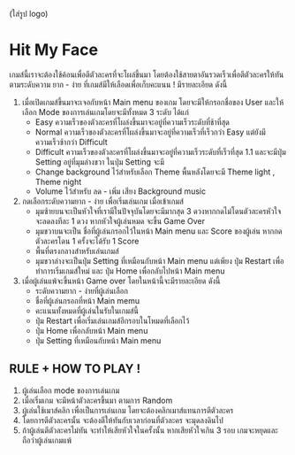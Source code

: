 (ใส่รูป logo)
# Hit My Face
เกมส์นี้เราจะต้องใช้ค้อนเพื่อตีตัวละครที่จะโผล่ขึ้นมา โดยต้องใช้สายตาอันรวดเร็วเพื่อตีตัวละครให้ทันตามระดับความ ยาก - ง่าย ที่เกมส์มีให้เลือดเพื่อเก็บคะแนน !
มีรายละเอียด ดังนี้
1. เมื่อเปิดเกมส์ขึ้นมาจะเจอกับหน้า Main menu ของเกม โดยจะมีให้กรอกชื่อของ User และให้
เลือก Mode ของการเล่นเกมโดยจะมีทั้งหมด 3 ระดับ ได้แก่ 
      - Easy ความเร็วของตัวละครที่โผล่งขึ้นมาจะอยู่ที่ความเร็วระดับที่ช้าที่สุด
      - Normal ความเร็วของตัวละครที่โผล่งขึ้นมาจะอยู่ที่ความเร็วที่เร็วกว่า Easy แต่ยังมีความเร็วช้ากว่า Difficult
      - Difficult ความเร็วของตัวละครที่โผล่งขึ้นมาจะอยู่ที่ความเร็วระดับที่เร็วที่สุด
  1.1 และจะมีปุ่ม Setting อยู่ที่มุมล่างขวา ในปุ่ม Setting จะมี      
      - Change background ไว้สำหรับเลือก Theme พื้นหลังโดยจะมี Theme light , Theme night
      - Volume ไว้สำหรับ ลด - เพิ่ม เสียง Background music
2. กดเลือกระดับความยาก - ง่าย เพื่อเริ่มเล่นเกม เมื่อเข้าเกมส์
      - มุมซ้ายบนจะเป็นหัวใจที่เรามีในปัจจุบันโดยจะมีมากสุด 3 ดวงหากกดไม่โดนตัวละครหัวใจจะลดลงทีละ 1 ดวง หากหัวใจผู้เล่นหมด จะขึ้น Game Over
      - มุมขวาบนจะเป็น ชื่อที่ผู้เล่นกรอกไว้ในหน้า Main menu และ Score ของผู้เล่น หากกดตัวละครโดน 1 ครั้งจะได้รับ 1 Score
      - พื้นที่ตรงกลางสำหรับเล่นเกมส์
      - มุมขวาล่างจะเป็นปุ่ม Setting ที่เหมือนกับหน้า Main menu แต่เพียง ปุ่ม Restart เพื่อทำการเริ่มเกมส์ใหม่ และ ปุ่ม Home เพื่อกลับไปหน้า Main menu
3. เมื่อผู้เล่นแพ้จะขึ้นหน้า Game over โดยในหน้านี้จะมีรายละเอียด ดังนี้
      - ระดับความยาก - ง่ายที่ผู้เล่นเลือก
      - ชื่อที่ผู้เล่นกรอกที่หน้า Main memu
      - คะแนนทั้งหมดที่ผู้เล่นในรับในเกมส์นี้
      - ปุ่ม Restart เพื่อเริ่มเล่นเกมส์อีกรอบในโหมดที่เลือกไว้
      - ปุ่ม Home เพื่อกลับหน้า Main menu
      - ปุ่ม Setting ที่เหมือนกับหน้า Main menu
## RULE + HOW TO PLAY !
1. ผู้เล่นเลือก mode ของการเล่นเกม
2. เมื่อเริ่มเกม จะมีหน้าตัวละครขึ้นมา ตามการ Random
3. ผู้เล่นใช้เมาส์คลิก เพื่อเป็นการเล่นเกม โดยจะต้องคลิกเมาส์แทนการตีตัวละคร
4. โดยการตีตัวละครนั้น จะต้องตีให้ทันกับเวลาก่อนที่ตัวละคร จะมุดลงดินไป
5. ถ้าผู้เล่นตีตัวละครไม่ทัน จะทำให้เสียหัวใจในครั้งนั้น หากเสียหัวใจเกิน 3 รอบ เกมจะหยุดและถือว่าผู้เล่นเกมแพ้ 


